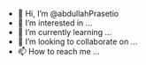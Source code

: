 - 👋 Hi, I’m @abdullahPrasetio
- 👀 I’m interested in ...
- 🌱 I’m currently learning ...
- 💞️ I’m looking to collaborate on ...
- 📫 How to reach me ...

<!---
abdullahPrasetio/abdullahPrasetio is a ✨ special ✨ repository because its `README.md` (this file) appears on your GitHub profile.
You can click the Preview link to take a look at your changes.
--->
